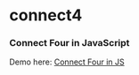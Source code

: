 # connect4
### Connect Four in JavaScript
Demo here: [Connect Four in JS](https://sgoldens.github.io/connect4/public/index.html)
